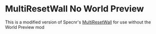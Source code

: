 # MultiResetWall No World Preview

This is a modified version of Specnr's [MultiResetWall](https://github.com/Specnr/MultiResetWall) for use without the World Preview mod
